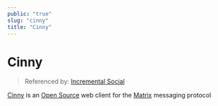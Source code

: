 ```yaml
---
public: "true"
slug: "cinny"
title: "Cinny"
---
```

# Cinny

> Referenced by: [Incremental Social](/garden/incremental-social/index.md)

[Cinny](https://cinny.in) is an [Open Source](/garden/open-source/index.md) web client for the [Matrix](/garden/matrix/index.md) messaging protocol